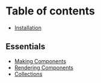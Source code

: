 # Table of contents

* [Installation](README.md)

## Essentials

* [Making Components](essentials/making-components.md)
* [Rendering Components](essentials/rendering-components/README.md)
* [Collections](essentials/rendering-components/collections.md)
